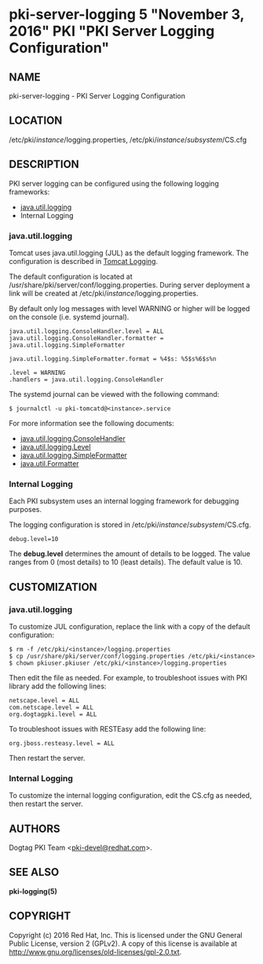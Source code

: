 # pki-server-logging 5 "November 3, 2016" PKI "PKI Server Logging Configuration"

## NAME

pki-server-logging - PKI Server Logging Configuration

## LOCATION

/etc/pki/*instance*/logging.properties, /etc/pki/*instance*/*subsystem*/CS.cfg

## DESCRIPTION

PKI server logging can be configured using the following logging frameworks:

- [java.util.logging](https://docs.oracle.com/javase/8/docs/api/java/util/logging/package-summary.html)
- Internal Logging

### java.util.logging

Tomcat uses java.util.logging (JUL) as the default logging framework.
The configuration is described in [Tomcat Logging](http://tomcat.apache.org/tomcat-9.0-doc/logging.html).

The default configuration is located at /usr/share/pki/server/conf/logging.properties.
During server deployment a link will be created at /etc/pki/*instance*/logging.properties.

By default only log messages with level WARNING or higher will be logged on the console (i.e. systemd journal).

```
java.util.logging.ConsoleHandler.level = ALL
java.util.logging.ConsoleHandler.formatter = java.util.logging.SimpleFormatter

java.util.logging.SimpleFormatter.format = %4$s: %5$s%6$s%n

.level = WARNING
.handlers = java.util.logging.ConsoleHandler
```

The systemd journal can be viewed with the following command:

```
$ journalctl -u pki-tomcatd@<instance>.service
```

For more information see the following documents:

- [java.util.logging.ConsoleHandler](https://docs.oracle.com/javase/8/docs/api/java/util/logging/ConsoleHandler.html)
- [java.util.logging.Level](https://docs.oracle.com/javase/8/docs/api/java/util/logging/Level.html)
- [java.util.logging.SimpleFormatter](https://docs.oracle.com/javase/8/docs/api/java/util/logging/SimpleFormatter.html)
- [java.util.Formatter](https://docs.oracle.com/javase/8/docs/api/java/util/Formatter.html)

### Internal Logging

Each PKI subsystem uses an internal logging framework for debugging purposes.

The logging configuration is stored in /etc/pki/*instance*/*subsystem*/CS.cfg.

```
debug.level=10
```

The **debug.level** determines the amount of details to be logged.
The value ranges from 0 (most details) to 10 (least details).
The default value is 10.

## CUSTOMIZATION

###  java.util.logging

To customize JUL configuration, replace the link with a copy of the default configuration:

```
$ rm -f /etc/pki/<instance>/logging.properties
$ cp /usr/share/pki/server/conf/logging.properties /etc/pki/<instance>
$ chown pkiuser.pkiuser /etc/pki/<instance>/logging.properties
```

Then edit the file as needed.
For example, to troubleshoot issues with PKI library add the following lines:

```
netscape.level = ALL
com.netscape.level = ALL
org.dogtagpki.level = ALL
```

To troubleshoot issues with RESTEasy add the following line:

```
org.jboss.resteasy.level = ALL
```

Then restart the server.

### Internal Logging

To customize the internal logging configuration, edit the CS.cfg as needed, then restart the server.

## AUTHORS

Dogtag PKI Team &lt;pki-devel@redhat.com&gt;.

## SEE ALSO

**pki-logging(5)**

## COPYRIGHT

Copyright (c) 2016 Red Hat, Inc.
This is licensed under the GNU General Public License, version 2 (GPLv2).
A copy of this license is available at http://www.gnu.org/licenses/old-licenses/gpl-2.0.txt.
